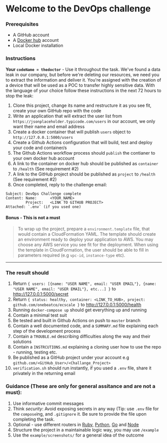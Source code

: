 # Welcome to the DevOps challenge

### Prerequisites

- A GitHub account
- A [Docker hub](https://hub.docker.com) account
- Local Docker installation

### Instructions

**Your `codeName = thedoctor`** - Use it throughout the task.
We've found a data leak in our company, but before we're deleting our resources, we need you to extract the information and deliver it.
You're assigned with the creation of a device that will be used as a POC to transfer highly sensitive data.
With the language of your choice follow these instructions in the next 72 hours to stop the leak:

1. Clone this project, change its name and restructure it as you see fit, create your own GitHub repo with the code
2. Write an application that will extract the user list from `https://jsonplaceholder.typicode.com/users` in our account, we only want their name and email address
3. Create a docker container that will publish `users` object to `http://127.0.0.1:5000/users`
4. Create a Github Actions configuration that will build, test and deploy your code and container/s
5. The Github Actions workflow process should `publish` the contianer to your own docker hub account
6. A link to the container on docker hub should be published as `container` to `/health` (See requirement #2)
7. A link to the GitHub project should be published as `project` to `/health` (See requirement #2)
8. Once completed, reply to the challenge email:

```
Subject: DevOps Challenge complete
Content: Name:      <YOUR_NAME>
         Project:   <LINK TO GITHUB PROJECT>
Attached: `.env` (if you used one)

```

#### Bonus - This is not a must

> To wrap up the project, prepare a `environment.template` file, that would contain a CloudFormation YAML.
> The template should create an environment ready to deploy your application to AWS.
> You may choose any AWS service you see fit for the deployment.
> When using the template in CloudFormation, the user should be able to fill in parameters required (e.g `vpc-id`, `instance-type` etc).

---

### The result should

1. Return `{ users: [{name: "USER NAME", email: "USER EMAIL"}, {name: "USER NAME", email: "USER EMAIL"}, etc...] }` to http://127.0.0.1:5000/secret
2. Return `{ status: healthy, container: <LINK_TO_HUB>, project: github.com/onebeatco/ecscale }` to http://127.0.0.1:5000/health
3. Running `docker-compose up` should get everything up and running
4. Contain a minimal test suit
5. Be tested and built in Github Actions on push to `master` branch
6. Contain a well documented code, and a `SUMMARY.md` file explaining each step of the development process
7. Contain a `TROUBLE.md` describing difficulties along the way and their solutions
8. Contain a `INSTRCUTIONS.md` explaining a cloning user how to use the repo - running, testing etc.
9. Be published as a GitHub project under your account e.g `github.com/<GitHub_User>/<Challange_Project>`
10. `verification.sh` should run instantly, if you used a `.env` file, share it privately in the returning email

### Guidance (These are only for general assitance and are not a must):

1. Use informative commit messages
2. Think _security_: Avoid exposing secrets in any way (Tip: use `.env` file for the `compose`ing, and `.gitignore` it. Be sure to provide the file upon completing the task.
3. Optional - use different routers in [Ruby](https://github.com/sinatra/sinatra), [Python](http://flask.pocoo.org/), [Go](https://golang.org/pkg/net/http/) and [Node](https://www.npmjs.com/package/http-server)
4. Structure the project in a maintainable logic way, you may use `/example`
5. Use the `example/screenshots/` for a general idea of the outcome
